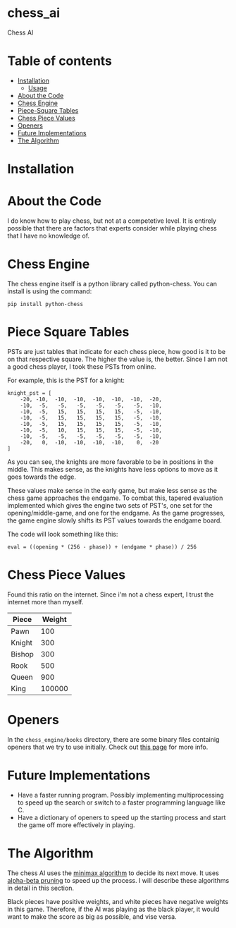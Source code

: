# chess_ai
Chess AI


Table of contents
=================

<!--ts-->
* [Installation](#installation)
   * [Usage](#usage)
* [About the Code](#about-the-code)
* [Chess Engine](#chess-engine)
* [Piece-Square Tables](#Piece-Square-Tables)
* [Chess Piece Values](#Chess-Piece-Values)
* [Openers](#openers)
* [Future Implementations](#future-implementations)
* [The Algorithm](#the-algorithm)
<!--te-->


Installation
============

About the Code
============
I do know how to play chess, but not at a competetive level. It is entirely possible that there are factors that experts consider while playing chess that I have no knowledge of.

Chess Engine
============
The chess engine itself is a python library called python-chess. 
You can install is using the command:
```
pip install python-chess
```


Piece Square Tables
============
PSTs are just tables that indicate for each chess piece, how good is it to be on that respective square.
The higher the value is, the better. Since I am not a good chess player, I took these PSTs from online.

For example, this is the PST for a knight:

```
knight_pst = [
    -20, -10,  -10,  -10,  -10,  -10,  -10,  -20,
    -10,  -5,   -5,   -5,   -5,   -5,   -5,  -10,
    -10,  -5,   15,   15,   15,   15,   -5,  -10,
    -10,  -5,   15,   15,   15,   15,   -5,  -10,
    -10,  -5,   15,   15,   15,   15,   -5,  -10,
    -10,  -5,   10,   15,   15,   15,   -5,  -10,
    -10,  -5,   -5,   -5,   -5,   -5,   -5,  -10,
    -20,   0,  -10,  -10,  -10,  -10,    0,  -20
]
```
As you can see, the knights are more favorable to be in positions in the middle. This makes sense, as the knights have less options to move as it goes towards the edge.

These values make sense in the early game, but make less sense as the chess game approaches the endgame. To combat this, tapered evaluation implemented which gives the engine two sets of PST's, one set for the opening/middle-game, and one for the endgame. As the game progresses, the game engine slowly shifts its PST values towards the endgame board.

The code will look something like this:
```
eval = ((opening * (256 - phase)) + (endgame * phase)) / 256
```

Chess Piece Values
============
Found this ratio on the internet. Since i'm not a chess expert, I trust the internet more than myself.

| Piece | Weight |
| --- | --- |
| Pawn | 100 |
| Knight | 300 |
| Bishop | 300 |
| Rook | 500 |
| Queen | 900 |
| King | 100000 |

Openers
============
In the ``` chess_engine/books ``` directory, there are some binary files containig openers that we try to use initially.
Check out [this page](https://github.com/AnshGaikwad/Chess-World/tree/master/books) for more info.



Future Implementations
============
- Have a faster running program. Possibly implementing multiprocessing to speed up the search or switch to a faster programming language like C.
- Have a dictionary of openers to speed up the starting process and start the game off more effectively in playing.



The Algorithm
============
The chess AI uses the [minimax algorithm](https://en.wikipedia.org/wiki/Minimax) to decide its next move. It uses [alpha-beta pruning](https://en.wikipedia.org/wiki/Alpha%E2%80%93beta_pruning) to speed up the process. I will describe these algorithms in detail in this section.

Black pieces have positive weights, and white pieces have negative weights in this game. Therefore, if the AI was playing as the black player, it would want to make the score as big as possible, and vise versa.